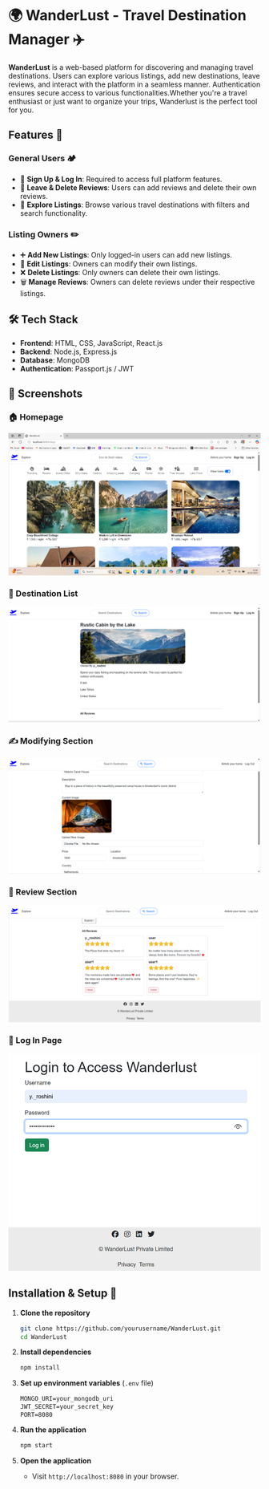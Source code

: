 # 🌍 WanderLust - Travel Destination Manager ✈️

**WanderLust** is a web-based platform for discovering and managing travel destinations. Users can explore various listings, add new destinations, leave reviews, and interact with the platform in a seamless manner. Authentication ensures secure access to various functionalities.Whether you're a travel enthusiast or just want to organize your trips, Wanderlust is the perfect tool for you.

## Features 🚀

### General Users 🏕️ 
- 🌟 **Sign Up & Log In**: Required to access full platform features.
- 💬 **Leave & Delete Reviews**: Users can add reviews and delete their own reviews.
- 📌 **Explore Listings**: Browse various travel destinations with filters and search functionality.

### Listing Owners ✏️
- ➕ **Add New Listings**: Only logged-in users can add new listings.
- 🔄 **Edit Listings**: Owners can modify their own listings.
- ❌ **Delete Listings**: Only owners can delete their own listings.
- 🗑 **Manage Reviews**: Owners can delete reviews under their respective listings.

## 🛠 Tech Stack
- **Frontend**: HTML, CSS, JavaScript, React.js
- **Backend**: Node.js, Express.js
- **Database**: MongoDB
- **Authentication**: Passport.js / JWT

## 📸 Screenshots

### 🏠 Homepage
![Homepage](Screenshots/Homepage.png)

### 📍 Destination List
![Destination List](Screenshots/Destination-List.png)

### ✍️ Modifying Section
![Modifying Section](screenshots/Modifying-Section.png)

### 💬 Review Section
![Review Section](Screenshots/Review-Section.png)

### 🔐 Log In Page
![Log In Page](Screenshots/Log-in-page.png)

##  Installation & Setup 🚀

1. **Clone the repository**
   ```sh
   git clone https://github.com/yourusername/WanderLust.git
   cd WanderLust
   ```

2. **Install dependencies**
   ```sh
   npm install
   ```

3. **Set up environment variables** (`.env` file)
   ```env
   MONGO_URI=your_mongodb_uri
   JWT_SECRET=your_secret_key
   PORT=8080
   ```

4. **Run the application**
   ```sh
   npm start
   ```

5. **Open the application**
   - Visit `http://localhost:8080` in your browser.

